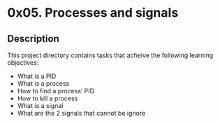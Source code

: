 # 0x05. Processes and signals
## Description
This project directory contains tasks that acheive the following learning objectives:

* What is a PID
* What is a process
* How to find a process’ PID
* How to kill a process
* What is a signal
* What are the 2 signals that cannot be ignore
